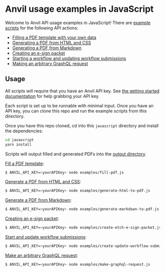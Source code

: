 # Anvil usage examples in JavaScript

Welcome to Anvil API usage examples in JavaScript! There are [example scripts](examples) for the following API actions:

* [Filling a PDF template with your own data](examples/fill-pdf.js)
* [Generating a PDF from HTML and CSS](examples/generate-html-to-pdf.js)
* [Generating a PDF from Markdown](examples/generate-markdown-to-pdf.js)
* [Creating an e-sign packet](examples/create-etch-e-sign-packet.js)
* [Starting a workflow and updating workflow submissions](examples/create-update-workflow-submission.js)
* [Making an arbitrary GraphQL request](examples/make-graphql-request.js)

## Usage

All scripts will require that you have an Anvil API key. See [the getting started documentation](https://www.useanvil.com/docs/api/getting-started) for help grabbing your API key.

Each script is set up to be runnable with minimal input. Once you have an API key, you can clone this repo and run the example scripts from this directory.

Once you have this repo cloned, cd into this `javascript` directory and install the dependencies:

```sh
cd javascript
yarn install
```

Scripts will output filled and generated PDFs into the [output directory](output).

[Fill a PDF template](examples/fill-pdf.js):

```sh
$ ANVIL_API_KEY=<yourAPIKey> node examples/fill-pdf.js
```

[Generate a PDF from HTML and CSS](examples/generate-html-to-pdf.js):

```sh
$ ANVIL_API_KEY=<yourAPIKey> node examples/generate-html-to-pdf.js
```

[Generate a PDF from Markdown](examples/generate-markdown-to-pdf.js):

```sh
$ ANVIL_API_KEY=<yourAPIKey> node examples/generate-markdown-to-pdf.js
```

[Creating an e-sign packet](examples/create-etch-e-sign-packet.js):

```sh
$ ANVIL_API_KEY=<yourAPIKey> node examples/create-etch-e-sign-packet.js <your-real-email@address.com>
```

[Start and update workflow submissions](examples/create-update-workflow-submission.js):

```sh
$ ANVIL_API_KEY=<yourAPIKey> node examples/create-update-workflow-submission.js <your-org-slug>
```

[Make an arbitrary GraphQL request](examples/make-graphql-request.js):

```sh
$ ANVIL_API_KEY=<yourAPIKey> node examples/make-graphql-request.js
```
